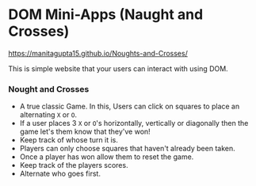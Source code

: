 # DOM Mini-Apps (Naught and Crosses)

https://manitagupta15.github.io/Noughts-and-Crosses/

This is simple website that your users can interact with using DOM.

### Nought and Crosses

- A true classic Game. In this, Users can click on squares to place an alternating `X` or `O`.
- If a user places 3 `X` or `O`'s horizontally, vertically or diagonally then the game let's them know that they've won!
- Keep track of whose turn it is.
- Players can only choose squares that haven't already been taken.
- Once a player has won allow them to reset the game.
- Keep track of the players scores.
- Alternate who goes first.
